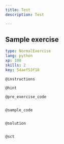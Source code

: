 ```yaml
---
title: Test
description: Test

---
```

## Sample exercise

```yaml
type: NormalExercise
lang: python
xp: 100
skills: 2
key: 54aef53f18
```


`@instructions`

`@hint`

`@pre_exercise_code`
```{python}

```

`@sample_code`
```{python}

```

`@solution`
```{python}

```

`@sct`
```{python}

```
